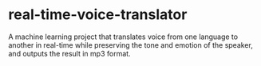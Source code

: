 # real-time-voice-translator
A machine learning project that translates voice from one language to another in real-time while preserving the tone and emotion of the speaker, and outputs the result in mp3 format.

